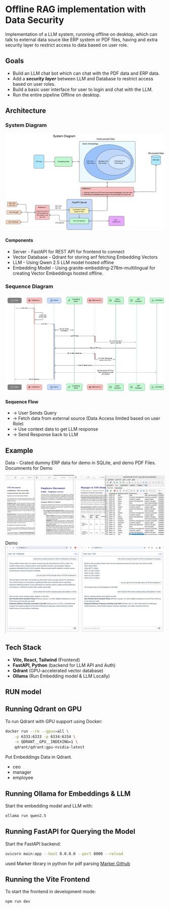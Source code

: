 # Offline RAG implementation with Data Security

Implementation of a LLM system, runnning offline on desktop, which can talk to external data souce like ERP system or PDF files, having and extra security layer to restrict access to data based on user role.


## Goals 

- Build an LLM chat bot which can chat with the PDF data and ERP data. 
- Add a ***security layer*** between LLM and Database to restrict access based on user roles.
- Build a basic user interface for user to login and chat with the LLM.
- Run the entire pipeline Offline on desktop. 

## Architecture

### System Diagram
![System Diagram](./images/system_diagram.png)

#### Components 
- Server - FastAPI for REST API for frontend to connect
- Vector Database - Qdrant for storing anf fetching Embedding Vectors
- LLM - Using Qwen 2.5 LLM model hosted offline
- Embedding Model - Using granite-embedding-278m-multilingual for creating Vector Embeddings hosted offline. 

### Sequence Diagram
![Sequence Diagram](./images/sequence_diagram.png)

#### Sequence Flow
- -> User Sends Query 
- -> Fetch data from external source (Data Access limited based on user Role)
- -> Use context data to get LLM response 
- -> Send Response back to LLM 


## Example 
Data - Crated dummy ERP data for demo in SQLite, and demo PDF Files.<br>
Documnents for Demo

![Demo Docs](./images/demo_docs.png)

Demo
![Demo](./images/demo.png)


## Tech Stack  
- **Vite, React, Tailwind** (Frontend)
- **FastAPI, Python** (backend for LLM API and Auth)
- **Qdrant** (GPU-accelerated vector database)
- **Ollama** (Run Embedding model & LLM Locally)

## RUN model
## Running Qdrant on GPU  
To run Qdrant with GPU support using Docker:  

```bash
docker run --rm --gpus=all \
    -p 6333:6333 -p 6334:6334 \
    -e QDRANT__GPU__INDEXING=1 \
    qdrant/qdrant:gpu-nvidia-latest
```

Put Embeddings Data in Qdrant.
 - ceo
 - manager
 - employee

## Running Ollama for Embeddings & LLM  
Start the embedding model and LLM with:  

```bash
ollama run qwen2.5
```

## Running FastAPI for Querying the Model  
Start the FastAPI backend:  

```bash
uvicorn main:app --host 0.0.0.0 --port 8000 --reload
```

used Marker library in python for pdf parsing [Marker Github](https://github.com/VikParuchuri/marker)

## Running the Vite Frontend  
To start the frontend in development mode:  

```bash
npm run dev
```

